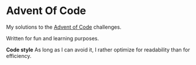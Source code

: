 # Advent Of Code

My solutions to the [Advent of Code](https://adventofcode.com/) challenges.

Written for fun and learning purposes.

**Code style**
As long as I can avoid it, I rather optimize for readability than for efficiency.